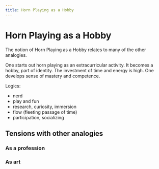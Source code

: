 ```yaml
---
title: Horn Playing as a Hobby
---
```

# Horn Playing as a Hobby

The notion of Horn Playing as a Hobby relates to many of the other analogies.

One starts out horn playing as an extracurricular activity. It becomes a hobby, part of identity. The investment of time and energy is high. One develops sense of mastery and competence.

Logics:
- nerd
- play and fun
- research, curiosity, immersion
- flow (fleeting passage of time)
- participation, socializing

## Tensions with other analogies

### As a profession

### As art
